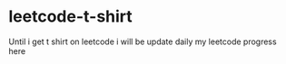 # leetcode-t-shirt
Until i get t shirt on leetcode i will be update daily my leetcode progress here
